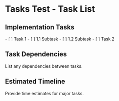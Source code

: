 # Tasks Test - Task List

## Implementation Tasks

<template-tasks>
- [ ] Task 1
  - [ ] 1.1 Subtask
  - [ ] 1.2 Subtask
- [ ] Task 2
</template-tasks>

## Task Dependencies

<template-tasks>
List any dependencies between tasks.
</template-tasks>

## Estimated Timeline

<template-tasks>
Provide time estimates for major tasks.
</template-tasks>
